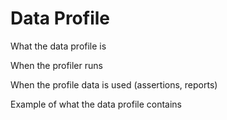 # Data Profile

What the data profile is

When the profiler runs

When the profile data is used (assertions, reports)

Example of what the data profile contains
